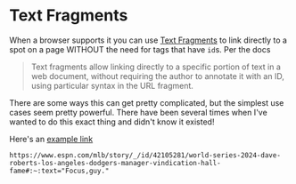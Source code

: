 # Text Fragments

When a browser supports it you can use [Text Fragments](https://developer.mozilla.org/en-US/docs/Web/URI/Fragment/Text_fragments) to link directly to a spot on a page WITHOUT the need for tags that have `id`s. Per the docs

> Text fragments allow linking directly to a specific portion of text in a web document, without requiring the author to annotate it with an ID, using particular syntax in the URL fragment.

There are some ways this can get pretty complicated, but the simplest use cases seem pretty powerful. There have been several times when I've wanted to do this exact thing and didn't know it existed!

Here's an [example link](https://www.espn.com/mlb/story/_/id/42105281/world-series-2024-dave-roberts-los-angeles-dodgers-manager-vindication-hall-fame#:~:text="Focus,guy.")

```
https://www.espn.com/mlb/story/_/id/42105281/world-series-2024-dave-roberts-los-angeles-dodgers-manager-vindication-hall-fame#:~:text="Focus,guy."
```

